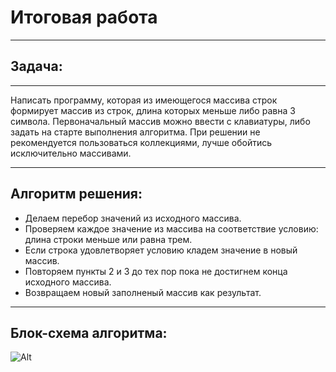 # Итоговая работа

---

## Задача:

---


Написать программу, которая из имеющегося массива строк формирует массив из строк, длина которых меньше либо равна 3 символа. Первоначальный массив можно ввести с клавиатуры, либо задать на старте выполнения алгоритма. При решении не рекомендуется пользоваться коллекциями, лучше обойтись исключительно массивами.


---
## Алгоритм решения:
 * Делаем перебор значений из исходного массива.
 * Проверяем каждое значение из массива на соответствие условию: длина строки меньше или равна трем.
 * Если строка удовлетворяет условию кладем значение в новый массив.
 * Повторяем пункты 2 и 3 до тех пор пока не достигнем конца исходного массива.
 * Возвращаем новый заполненый массив как результат.

 ---

 ## Блок-схема алгоритма:

 ![Alt](C:\Users\Игорь\Desktop\Diagram.drawio.png "")















